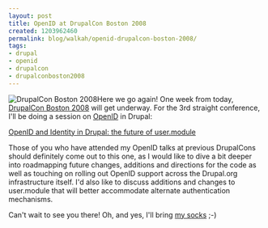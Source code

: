 ```yaml
---
layout: post
title: OpenID at DrupalCon Boston 2008
created: 1203962460
permalink: blog/walkah/openid-drupalcon-boston-2008/
tags:
- drupal
- openid
- drupalcon
- drupalconboston2008
---
```

<p><img src="http://walkah.net/sites/walkah.net/files/drupalconboston.jpg" alt="DrupalCon Boston 2008" class="left" />Here we go again! One week from today, <a href="http://boston2008.drupalcon.org/">DrupalCon Boston 2008</a> will get underway. For the 3rd straight conference, I'll be doing a    session on <a href="http://openid.net/">OpenID</a> in Drupal:</p>
<p><a href="http://boston2008.drupalcon.org/session/openid-and-identity-drupal-future-usermodule">OpenID and Identity in Drupal: the future of user.module</a></p>
<p>Those of you who have attended my OpenID talks at previous DrupalCons should definitely come out to this one, as I would like to dive a bit deeper into roadmapping future changes, additions and directions for the code as well as touching on rolling out OpenID support across the Drupal.org infrastructure itself. I'd also like to discuss additions and changes to user.module that will better accommodate alternate authentication mechanisms.</p>
<p>Can't wait to see you there! Oh, and yes, I'll bring <a href="http://www.flickr.com/photos/7591336@N07/1414181703/">my socks</a> ;-)</p>
